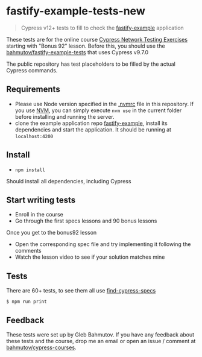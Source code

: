 # fastify-example-tests-new

> Cypress v12+ tests to fill to check the [fastify-example](https://github.com/bahmutov/fastify-example) application

These tests are for the online course [Cypress Network Testing Exercises](https://cypress.tips/courses) starting with "Bonus 92" lesson. Before this, you should use the [bahmutov/fastify-example-tests](https://github.com/bahmutov/fastify-example-tests) that uses Cypress v9.7.0

The public repository has test placeholders to be filled by the actual Cypress commands.

## Requirements

- Please use Node version specified in the [.nvmrc](./.nvmrc) file in this repository. If you use [NVM](https://github.com/nvm-sh/nvm), you can simply execute `nvm use` in the current folder before installing and running the server.
- clone the example application repo [fastify-example](https://github.com/bahmutov/fastify-example), install its dependencies and start the application. It should be running at `localhost:4200`

## Install

- `npm install`

Should install all dependencies, including Cypress

## Start writing tests

- Enroll in the course
- Go through the first specs lessons and 90 bonus lessons

Once you get to the bonus92 lesson

- Open the corresponding spec file and try implementing it following the comments
- Watch the lesson video to see if your solution matches mine

## Tests

There are 60+ tests, to see them all use [find-cypress-specs](https://github.com/bahmutov/find-cypress-specs)

```
$ npm run print
```

## Feedback

These tests were set up by Gleb Bahmutov. If you have any feedback about these tests and the course, drop me an email or open an issue / comment at [bahmutov/cypress-courses](https://github.com/bahmutov/cypress-courses).
